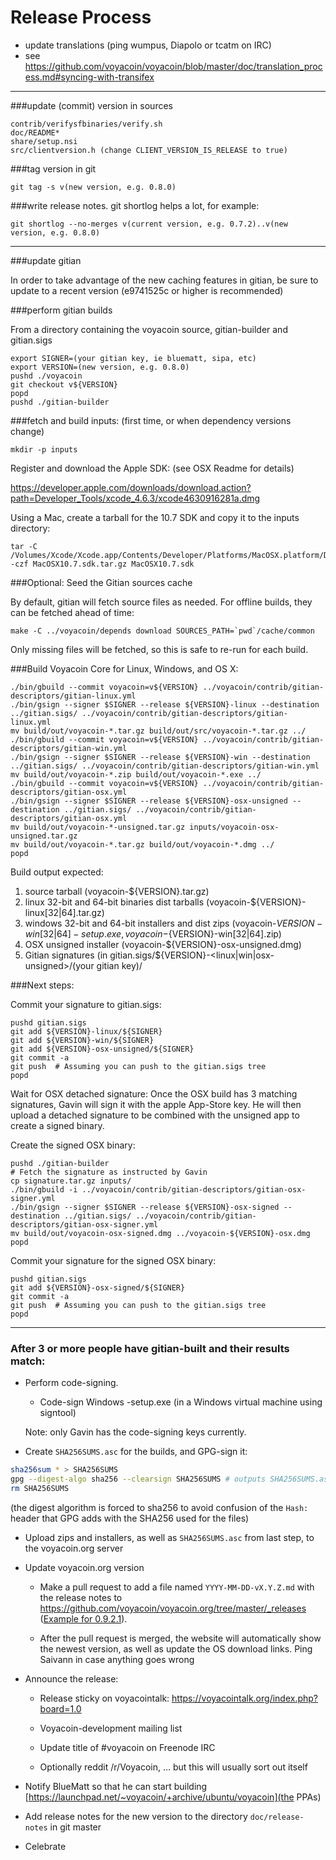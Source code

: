 Release Process
====================

* update translations (ping wumpus, Diapolo or tcatm on IRC)
* see https://github.com/voyacoin/voyacoin/blob/master/doc/translation_process.md#syncing-with-transifex

* * *

###update (commit) version in sources

	contrib/verifysfbinaries/verify.sh
	doc/README*
	share/setup.nsi
	src/clientversion.h (change CLIENT_VERSION_IS_RELEASE to true)

###tag version in git

	git tag -s v(new version, e.g. 0.8.0)

###write release notes. git shortlog helps a lot, for example:

	git shortlog --no-merges v(current version, e.g. 0.7.2)..v(new version, e.g. 0.8.0)

* * *

###update gitian

 In order to take advantage of the new caching features in gitian, be sure to update to a recent version (e9741525c or higher is recommended)

###perform gitian builds

 From a directory containing the voyacoin source, gitian-builder and gitian.sigs
  
	export SIGNER=(your gitian key, ie bluematt, sipa, etc)
	export VERSION=(new version, e.g. 0.8.0)
	pushd ./voyacoin
	git checkout v${VERSION}
	popd
	pushd ./gitian-builder

###fetch and build inputs: (first time, or when dependency versions change)
 
	mkdir -p inputs

 Register and download the Apple SDK: (see OSX Readme for details)
 
 https://developer.apple.com/downloads/download.action?path=Developer_Tools/xcode_4.6.3/xcode4630916281a.dmg
 
 Using a Mac, create a tarball for the 10.7 SDK and copy it to the inputs directory:
 
	tar -C /Volumes/Xcode/Xcode.app/Contents/Developer/Platforms/MacOSX.platform/Developer/SDKs/ -czf MacOSX10.7.sdk.tar.gz MacOSX10.7.sdk

###Optional: Seed the Gitian sources cache

  By default, gitian will fetch source files as needed. For offline builds, they can be fetched ahead of time:

	make -C ../voyacoin/depends download SOURCES_PATH=`pwd`/cache/common

  Only missing files will be fetched, so this is safe to re-run for each build.

###Build Voyacoin Core for Linux, Windows, and OS X:
  
	./bin/gbuild --commit voyacoin=v${VERSION} ../voyacoin/contrib/gitian-descriptors/gitian-linux.yml
	./bin/gsign --signer $SIGNER --release ${VERSION}-linux --destination ../gitian.sigs/ ../voyacoin/contrib/gitian-descriptors/gitian-linux.yml
	mv build/out/voyacoin-*.tar.gz build/out/src/voyacoin-*.tar.gz ../
	./bin/gbuild --commit voyacoin=v${VERSION} ../voyacoin/contrib/gitian-descriptors/gitian-win.yml
	./bin/gsign --signer $SIGNER --release ${VERSION}-win --destination ../gitian.sigs/ ../voyacoin/contrib/gitian-descriptors/gitian-win.yml
	mv build/out/voyacoin-*.zip build/out/voyacoin-*.exe ../
	./bin/gbuild --commit voyacoin=v${VERSION} ../voyacoin/contrib/gitian-descriptors/gitian-osx.yml
	./bin/gsign --signer $SIGNER --release ${VERSION}-osx-unsigned --destination ../gitian.sigs/ ../voyacoin/contrib/gitian-descriptors/gitian-osx.yml
	mv build/out/voyacoin-*-unsigned.tar.gz inputs/voyacoin-osx-unsigned.tar.gz
	mv build/out/voyacoin-*.tar.gz build/out/voyacoin-*.dmg ../
	popd
  Build output expected:

  1. source tarball (voyacoin-${VERSION}.tar.gz)
  2. linux 32-bit and 64-bit binaries dist tarballs (voyacoin-${VERSION}-linux[32|64].tar.gz)
  3. windows 32-bit and 64-bit installers and dist zips (voyacoin-${VERSION}-win[32|64]-setup.exe, voyacoin-${VERSION}-win[32|64].zip)
  4. OSX unsigned installer (voyacoin-${VERSION}-osx-unsigned.dmg)
  5. Gitian signatures (in gitian.sigs/${VERSION}-<linux|win|osx-unsigned>/(your gitian key)/

###Next steps:

Commit your signature to gitian.sigs:

	pushd gitian.sigs
	git add ${VERSION}-linux/${SIGNER}
	git add ${VERSION}-win/${SIGNER}
	git add ${VERSION}-osx-unsigned/${SIGNER}
	git commit -a
	git push  # Assuming you can push to the gitian.sigs tree
	popd

  Wait for OSX detached signature:
	Once the OSX build has 3 matching signatures, Gavin will sign it with the apple App-Store key.
	He will then upload a detached signature to be combined with the unsigned app to create a signed binary.

  Create the signed OSX binary:

	pushd ./gitian-builder
	# Fetch the signature as instructed by Gavin
	cp signature.tar.gz inputs/
	./bin/gbuild -i ../voyacoin/contrib/gitian-descriptors/gitian-osx-signer.yml
	./bin/gsign --signer $SIGNER --release ${VERSION}-osx-signed --destination ../gitian.sigs/ ../voyacoin/contrib/gitian-descriptors/gitian-osx-signer.yml
	mv build/out/voyacoin-osx-signed.dmg ../voyacoin-${VERSION}-osx.dmg
	popd

Commit your signature for the signed OSX binary:

	pushd gitian.sigs
	git add ${VERSION}-osx-signed/${SIGNER}
	git commit -a
	git push  # Assuming you can push to the gitian.sigs tree
	popd

-------------------------------------------------------------------------

### After 3 or more people have gitian-built and their results match:

- Perform code-signing.

    - Code-sign Windows -setup.exe (in a Windows virtual machine using signtool)

  Note: only Gavin has the code-signing keys currently.

- Create `SHA256SUMS.asc` for the builds, and GPG-sign it:
```bash
sha256sum * > SHA256SUMS
gpg --digest-algo sha256 --clearsign SHA256SUMS # outputs SHA256SUMS.asc
rm SHA256SUMS
```
(the digest algorithm is forced to sha256 to avoid confusion of the `Hash:` header that GPG adds with the SHA256 used for the files)

- Upload zips and installers, as well as `SHA256SUMS.asc` from last step, to the voyacoin.org server

- Update voyacoin.org version

  - Make a pull request to add a file named `YYYY-MM-DD-vX.Y.Z.md` with the release notes
  to https://github.com/voyacoin/voyacoin.org/tree/master/_releases
   ([Example for 0.9.2.1](https://raw.githubusercontent.com/voyacoin/voyacoin.org/master/_releases/2014-06-19-v0.9.2.1.md)).

  - After the pull request is merged, the website will automatically show the newest version, as well
    as update the OS download links. Ping Saivann in case anything goes wrong

- Announce the release:

  - Release sticky on voyacointalk: https://voyacointalk.org/index.php?board=1.0

  - Voyacoin-development mailing list

  - Update title of #voyacoin on Freenode IRC

  - Optionally reddit /r/Voyacoin, ... but this will usually sort out itself

- Notify BlueMatt so that he can start building [https://launchpad.net/~voyacoin/+archive/ubuntu/voyacoin](the PPAs)

- Add release notes for the new version to the directory `doc/release-notes` in git master

- Celebrate 

